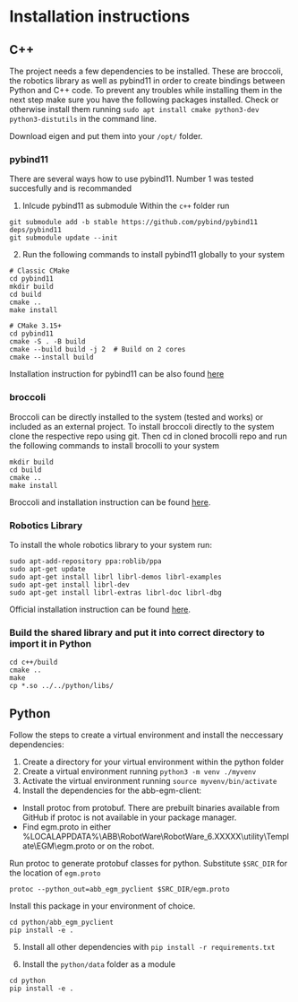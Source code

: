# Installation instructions
## C++ 
The project needs a few dependencies to be installed. These are broccoli, the robotics library as well as pybind11 in order to create bindings between Python and C++ code. To prevent any troubles while installing them in the next step make sure you have the following packages installed. Check or otherwise install them running `sudo apt install cmake python3-dev python3-distutils` in the command line.

Download eigen and put them into your `/opt/` folder.
### pybind11
There are several ways how to use pybind11. Number 1 was tested succesfully and is recommanded

1. Inlcude pybind11 as submodule
Within the `c++` folder run
```
git submodule add -b stable https://github.com/pybind/pybind11 deps/pybind11
git submodule update --init
```

2. Run the following commands to install pybind11 globally to your system
```
# Classic CMake
cd pybind11
mkdir build
cd build
cmake ..
make install

# CMake 3.15+
cd pybind11
cmake -S . -B build
cmake --build build -j 2  # Build on 2 cores
cmake --install build
```
Installation instruction for pybind11 can be also found [here](https://pybind11.readthedocs.io/en/stable/compiling.html#building-with-cmake)

### broccoli
Broccoli can be directly installed to the system (tested and works) or included as an external project. To install broccoli directly to the system clone the respective repo using git. Then cd in cloned brocolli repo and run the following commands to install brocolli to your system
```
mkdir build
cd build
cmake ..
make install
```
Broccoli and installation instruction can be found [here](https://gitlab.control.lth.se/gosda/broccoli-library).

### Robotics Library
To install the whole robotics library to your system run:
```
sudo apt-add-repository ppa:roblib/ppa
sudo apt-get update
sudo apt-get install librl librl-demos librl-examples
sudo apt-get install librl-dev
sudo apt-get install librl-extras librl-doc librl-dbg

```
Official installation instruction can be found [here](https://www.roboticslibrary.org/tutorials/install-ubuntu/).

### Build the shared library and put it into correct directory to import it in Python
```
cd c++/build
cmake ..
make
cp *.so ../../python/libs/
```


## Python
Follow the steps to create a virtual environment and install the neccessary dependencies:

1. Create a directory for your virtual environment within the python folder
2. Create a virtual environment running `python3 -m venv ./myvenv`
3. Activate the virtual environment running `source myvenv/bin/activate`
4. Install the dependencies for the abb-egm-client:

- Install protoc from protobuf. There are prebuilt binaries available from
GitHub if protoc is not available in your package manager.
- Find egm.proto in either %LOCALAPPDATA%\ABB\RobotWare\RobotWare_6.XXXXX\utility\Template\EGM\egm.proto or on the robot.


Run protoc to generate protobuf classes for python. Substitute `$SRC_DIR` for the location of `egm.proto`

`protoc --python_out=abb_egm_pyclient $SRC_DIR/egm.proto`

Install this package in your environment of choice.

```
cd python/abb_egm_pyclient
pip install -e .
```

5. Install all other dependencies with `pip install -r requirements.txt`

6. Install the `python/data` folder as a module
```
cd python
pip install -e .
```
